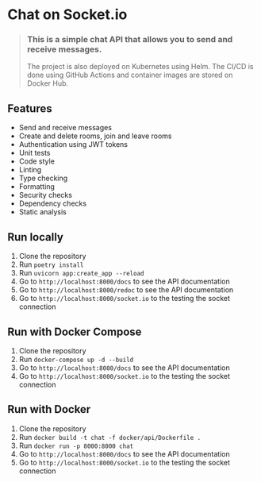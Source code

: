 # Chat on Socket.io
> ### This is a simple chat API that allows you to send and receive messages.
> The project is also deployed on Kubernetes using Helm. 
> The CI/CD is done using GitHub Actions and container images are stored on Docker Hub.

## Features
- Send and receive messages
- Create and delete rooms, join and leave rooms
- Authentication using JWT tokens
- Unit tests
- Code style
- Linting
- Type checking
- Formatting
- Security checks
- Dependency checks
- Static analysis

## Run locally
1. Clone the repository
2. Run `poetry install`
3. Run `uvicorn app:create_app --reload`
4. Go to `http://localhost:8000/docs` to see the API documentation
5. Go to `http://localhost:8000/redoc` to see the API documentation
6. Go to `http://localhost:8000/socket.io` to the testing the socket connection

## Run with Docker Compose
1. Clone the repository
2. Run `docker-compose up -d --build`
3. Go to `http://localhost:8000/docs` to see the API documentation
4. Go to `http://localhost:8000/socket.io` to the testing the socket connection

## Run with Docker
1. Clone the repository
2. Run `docker build -t chat -f docker/api/Dockerfile .`
3. Run `docker run -p 8000:8000 chat`
4. Go to `http://localhost:8000/docs` to see the API documentation
5. Go to `http://localhost:8000/socket.io` to the testing the socket connection

[//]: # (TODO: Add more information about the project)
[//]: # (TODO: Add Kubernetes deployment and CI/CD)
